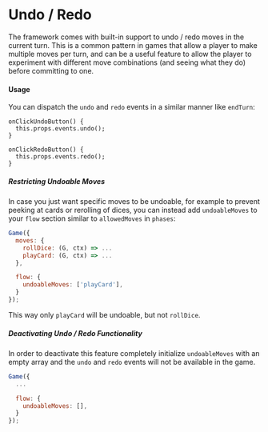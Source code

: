 # Undo / Redo

The framework comes with built-in support to undo / redo
moves in the current turn. This is a common pattern in
games that allow a player to make multiple moves per turn,
and can be a useful feature to allow the player to experiment
with different move combinations (and seeing what they do)
before committing to one.

#### Usage

You can dispatch the `undo` and `redo` events in a similar
manner like `endTurn`:

```
onClickUndoButton() {
  this.props.events.undo();
}

onClickRedoButton() {
  this.props.events.redo();
}
```

##### Restricting Undoable Moves

In case you just want specific moves to be undoable,
for example to prevent peeking at cards or rerolling of
dices, you can instead add `undoableMoves` to your `flow`
section similar to `allowedMoves` in `phases`:

```js
Game({
  moves: {
    rollDice: (G, ctx) => ...
    playCard: (G, ctx) => ...
  },

  flow: {
    undoableMoves: ['playCard'],
  }
});
```

This way only `playCard` will be undoable, but not `rollDice`.

##### Deactivating Undo / Redo Functionality

In order to deactivate this feature completely initialize
`undoableMoves` with an empty array and the `undo` and `redo`
events will not be available in the game.

```js
Game({
  ...

  flow: {
    undoableMoves: [],
  }
});
```
